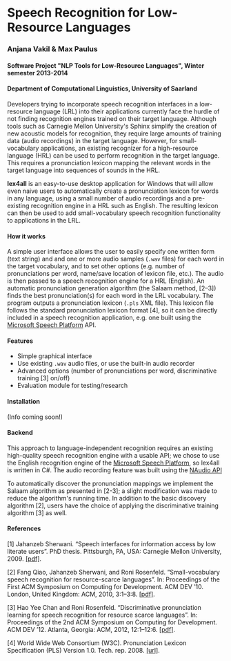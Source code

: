 # Speech Recognition for Low-Resource Languages

### Anjana Vakil & Max Paulus

#### Software Project "NLP Tools for Low-Resource Languages", Winter semester 2013-2014
#### Department of Computational Linguistics, University of Saarland

Developers trying to incorporate speech recognition interfaces in a low-resource language (LRL) into their applications currently face the hurdle of not finding recognition engines trained on their target language. Although tools such as Carnegie Mellon University's Sphinx simplify the creation of new acoustic models for recognition, they require large amounts of training data (audio recordings) in the target language. However, for small-vocabulary applications, an existing recognizer for a high-resource language (HRL) can be used to perform recognition in the target language. This requires a pronunciation lexicon mapping the relevant words in the target language into sequences of sounds in the HRL.

**lex4all** is an easy-to-use desktop application for Windows that will allow even naive users to automatically create a pronunciation lexicon for words in any language, using a small number of audio recordings and a pre-existing recognition engine in a HRL such as English. The resulting lexicon can then be used to add small-vocabulary speech recognition functionality to applications in the LRL.

#### How it works

A simple user interface allows the user to easily specify one written form (text string) and and one or more audio samples (`.wav` files) for each word in the target vocabulary, and to set other options (e.g. number of pronunciations per word, name/save location of lexicon file, etc.). The audio is then passed to a speech recognition engine for a HRL (English). An automatic pronunciation generation algorithm (the Salaam method, [2–3]) finds the best pronunciation(s) for each word in the LRL vocabulary. The program outputs a pronunciation lexicon (`.pls` XML file). This lexicon file follows the standard pronunciation lexicon format [4], so it can be directly included in a speech recognition application, e.g. one built using the [Microsoft Speech Platform](http://msdn.microsoft.com/en-us/library/hh361572) API.

#### Features

* Simple graphical interface
* Use existing `.wav` audio files, or use the built-in audio recorder
* Advanced options (number of pronunciations per word, discriminative training [3] on/off)
* Evaluation module for testing/research


#### Installation

(Info coming soon!)

#### Backend

This approach to language-independent recognition requires an existing high-quality speech recognition engine with a usable API; we chose to use the English recognition engine of the [Microsoft Speech Platform](http://msdn.microsoft.com/en-us/library/hh361572), so lex4all is written in C#. The audio recording feature was built using the [NAudio API](http://naudio.codeplex.com/)

To automatically discover the pronunciation mappings we implement the Salaam algorithm as presented in [2-3]; a slight modification was made to reduce the algorithm's running time. In addition to the basic discovery algorithm [2], users have the choice of applying the discriminative training algorithm [3] as well. 

#### References

[1] Jahanzeb Sherwani. “Speech interfaces for information access by low literate users”. PhD thesis. Pittsburgh, PA, USA: Carnegie Mellon University, 2009. [\[pdf\]](http://reports-archive.adm.cs.cmu.edu/anon/anon/home/ftp/usr/ftp/2009/CMU-CS-09-131.pdf).

[2] Fang Qiao, Jahanzeb Sherwani, and Roni Rosenfeld. “Small-vocabulary speech recognition for resource-scarce languages”. In: Proceedings of the First ACM Symposium on Computing for Development. ACM DEV ’10. London, United Kingdom: ACM, 2010, 3:1–3:8. [\[pdf\]](http://doi.acm.org/10.1145/1926180.1926184).

[3] Hao Yee Chan and Roni Rosenfeld. “Discriminative pronunciation learning for speech recognition for resource scarce languages”. In: Proceedings of the 2nd ACM Symposium on Computing for Development. ACM DEV ’12. Atlanta, Georgia: ACM, 2012, 12:1–12:6. [\[pdf\]](http://doi.acm.org/10.1145/2160601.2160618).

[4] World Wide Web Consortium (W3C). Pronunciation Lexicon Specification (PLS) Version 1.0. Tech. rep. 2008. [\[url\]](http://www.w3.org/TR/pronunciation-lexicon/).


